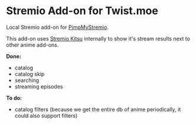 # Stremio Add-on for Twist.moe

Local Stremio add-on for [PimpMyStremio](https://github.com/sungshon/PimpMyStremio).

This add-on uses [Stremio Kitsu](https://github.com/henryhomes/stremio-kitsu) internally to show it's stream results next to other anime add-ons.


**Done:**

- catalog
- catalog skip
- searching
- streaming episodes


**To do:**

- catalog filters (because we get the entire db of anime periodically, it could also support filters)
